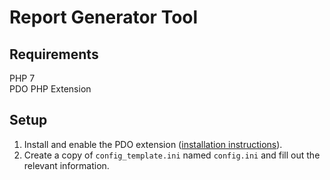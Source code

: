 # Report Generator Tool
## Requirements
PHP 7  
PDO PHP Extension  

## Setup
1. Install and enable the PDO extension ([installation instructions][3e07ed03]).  
2. Create a copy of `config_template.ini` named `config.ini` and fill out the relevant information.  


  [3e07ed03]: http://php.net/manual/en/pdo.installation.php "PDO Installation"

